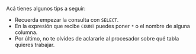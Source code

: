 Acá tienes algunos tips a seguir:

* Recuerda empezar la consulta con `SELECT`. 
* En la expresión que recibe `COUNT` puedes poner `*` o el nombre de alguna columna. 
* Por último, no te olvides de aclararle al procesador sobre qué tabla quieres trabajar.